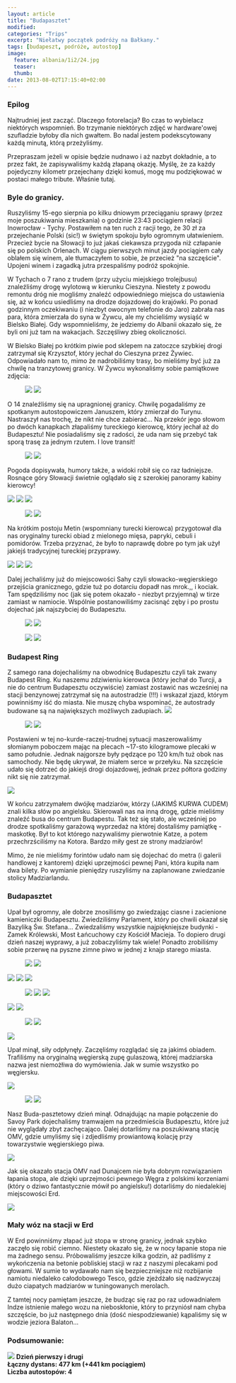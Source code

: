 ```yaml
---
layout: article
title: "Budapasztet"
modified:
categories: "Trips"
excerpt: "Niełatwy początek podróży na Bałkany."
tags: [budapeszt, podróże, autostop]
image:
  feature: albania/1i2/24.jpg
  teaser:
  thumb:
date: 2013-08-02T17:15:40+02:00
---
```

<div class="notice"><h3>Epilog</h3></div>
Najtrudniej jest zacząć. Dlaczego fotorelacja? Bo czas to wybielacz niektórych wspomnień. Bo trzymanie niektórych zdjęć w hardware'owej szufladzie byłoby dla nich gwałtem. Bo nadal jestem podekscytowany każdą minutą, którą przeżyliśmy.

Przepraszam jeżeli w opisie będzie nudnawo i aż nazbyt dokładnie, a to przez fakt, że zapisywaliśmy każdą złapaną okazję. Myślę, że za każdy pojedyczny kilometr przejechany dzięki komuś, mogę mu podziękować w postaci małego tribute. Właśnie tutaj.

<div class="notice"><h3>Byle do granicy.</h3></div>
Ruszyliśmy 15-ego sierpnia po kilku dniowym przeciąganiu sprawy (przez moje poszukiwania mieszkania) o godzinie 23:43 pociągiem relacji Inowrocław - Tychy. Postawiłem na ten ruch z racji tego, że 30 zł za przejechanie Polski (sic!) w świętym spokoju było ogromnym ułatwieniem. Przecież bycie na Słowacji to już jakaś ciekawsza przygoda niż człapanie się po polskich Orlenach. W ciągu pierwszych minut jazdy pociągiem cały oblałem się winem, ale tłumaczyłem to sobie, że przecież "na szczęście". Upojeni winem i zagadką jutra przespaliśmy podróż spokojnie.

W Tychach o 7 rano z trudem (przy użyciu miejskiego trolejbusu) znaleźliśmy drogę wylotową w kierunku Cieszyna. Niestety z powodu remontu dróg nie mogliśmy znaleźć odpowiedniego miejsca do ustawienia się, aż w końcu usiedliśmy na drodze dojazdowej do krajówki. Po ponad godzinnym oczekiwaniu (i niezbyt owocnym telefonie do Jaro) zabrała nas para, która zmierzała do syna w Żywcu, ale my chcieliśmy wysiąść w Bielsko Białej. Gdy wspomnieliśmy, że jedziemy do Albanii okazało się, że byli oni już tam na wakacjach. Szczęśliwy zbieg okoliczności.

W Bielsko Białej po krótkim piwie pod sklepem na zatoczce szybkiej drogi zatrzymał się Krzysztof, który jechał do Cieszyna przez Żywiec. Odpowiadało nam to, mimo że nadrobiliśmy trasy, bo mieliśmy być już za chwilę na tranzytowej granicy. W Żywcu wykonaliśmy sobie pamiątkowe zdjęcia:

<figure class="half">   
    <img src="http://nikodamn.github.io/images/albania/1i2/1.jpg">
    <img src="http://nikodamn.github.io/images/albania/1i2/2.jpg">
</figure>

O 14 znaleźliśmy się na upragnionej granicy. Chwilę pogadaliśmy ze spotkanym autostopowiczem Januszem, który zmierzał do Turynu. Nastraszył nas trochę, że nikt nie chce zabierać... Na przekór jego słowom po dwóch kanapkach złapaliśmy tureckiego kierowcę, który jechał aż do Budapesztu! Nie posiadaliśmy się z radości, że uda nam się przebyć tak sporą trasę za jednym rzutem. I love transit!

<figure class="half">   
    <img src="http://nikodamn.github.io/images/albania/1i2/3.jpg">
    <img src="http://nikodamn.github.io/images/albania/1i2/4.jpg">
</figure>

Pogoda dopisywała, humory także, a widoki robił się co raz ładniejsze. Rosnące góry Słowacji świetnie oglądało się z szerokiej panoramy kabiny kierowcy!

<img src="http://nikodamn.github.io/images/albania/1i2/5.jpg">

<img src="http://nikodamn.github.io/images/albania/1i2/7.jpg">

<img src="http://nikodamn.github.io/images/albania/1i2/8.jpg">

<figure class="half">   
    <img src="http://nikodamn.github.io/images/albania/1i2/9.jpg">
    <img src="http://nikodamn.github.io/images/albania/1i2/10.jpg">
</figure>

Na krótkim postoju Metin (wspomniany turecki kierowca) przygotował dla nas oryginalny turecki obiad z mielonego mięsa, papryki, cebuli i pomidorów. Trzeba przyznać, że było to naprawdę dobre po tym jak użył jakiejś tradycyjnej tureckiej przyprawy.

<img src="http://nikodamn.github.io/images/albania/1i2/11.jpg">

<img src="http://nikodamn.github.io/images/albania/1i2/12.jpg">

<img src="http://nikodamn.github.io/images/albania/1i2/13.jpg">

Dalej jechaliśmy już do miejscowości Sahy czyli słowacko-węgierskiego przejścia granicznego, gdzie tuż po dotarciu dopadł nas mrok.,, i kociak. Tam spędziliśmy noc (jak się potem okazało - niezbyt przyjemną) w tirze zamiast w namiocie. Wspólnie postanowiliśmy zacisnąć zęby i po prostu dojechać jak najszybciej do Budapesztu.

<figure class="half">   
    <img src="http://nikodamn.github.io/images/albania/1i2/14.jpg">
    <img src="http://nikodamn.github.io/images/albania/1i2/15.jpg">
</figure>

<figure class="half">   
    <img src="http://nikodamn.github.io/images/albania/1i2/16.jpg">
    <img src="http://nikodamn.github.io/images/albania/1i2/17.jpg">
</figure>

<div class="notice"><h3>Budapest Ring</h3></div>
Z samego rana dojechaliśmy na obwodnicę Budapesztu czyli tak zwany Budapest Ring. Ku naszemu zdziwieniu kierowca (który jechał do Turcji, a nie do centrum Budapesztu oczywiście) zamiast zostawić nas wcześniej na stacji benzynowej zatrzymał się na autostradzie (!!!) i wskazał zjazd, którym powinniśmy iść do miasta. Nie muszę chyba wspominać, że autostrady budowane są na największych możliwych zadupiach.

<img src="http://nikodamn.github.io/images/albania/1i2/18.jpg">

<figure class="half">   
    <img src="http://nikodamn.github.io/images/albania/1i2/19.jpg">
    <img src="http://nikodamn.github.io/images/albania/1i2/20.jpg">
</figure>

Postawieni w tej no-kurde-raczej-trudnej sytuacji maszerowaliśmy słomianym poboczem mając na plecach ~17-sto kilogramowe plecaki w samo południe. Jednak najgorsze były pędzące po 120 km/h tuż obok nas samochody. Nie będę ukrywał, że miałem serce w przełyku. Na szczęście udało się dotrzeć do jakiejś drogi dojazdowej, jednak przez półtora godziny nikt się nie zatrzymał.

<img src="http://nikodamn.github.io/images/albania/1i2/21.jpg">

W końcu zatrzymałem dwójkę madziarów, którzy (JAKIMŚ KURWA CUDEM) znali kilka słów po angielsku. Skierowali nas na inną drogę, gdzie mieliśmy znaleźć busa do centrum Budapestu. Tak też się stało, ale wcześniej po drodze spotkaliśmy garażową wyprzedaż na której dostaliśmy pamiątkę - maskotkę. Był to kot którego nazywaliśmy pierwotnie Katze, a potem przechrzściliśmy na Kotora. Bardzo miły gest ze strony madziarów!

Mimo, że nie mieliśmy forintów udało nam się dojechać do metra (i galerii handlowej z kantorem) dzięki uprzejmości pewnej Pani, która kupiła nam dwa bilety. Po wymianie pieniędzy ruszyliśmy na zaplanowane zwiedzanie stolicy Madziarlandu.

<div class="notice"><h3>Budapasztet</h3></div>

Upał był ogromny, ale dobrze znosiliśmy go zwiedzając ciasne i zacienione kamieniczki Budapesztu. Zwiedziliśmy Parlament, który po chwili okazał się Bazyliką Św. Stefana... Zwiedzaliśmy wszystkie najpiękniejsze budynki - Zamek Królewski, Most Łańcuchowy czy Kościół Macieja. To dopiero drugi dzień naszej wyprawy, a już zobaczyliśmy tak wiele! Ponadto zrobiliśmy sobie przerwę na pyszne zimne piwo w jednej z knajp starego miasta.

<figure class="half">   
    <img src="http://nikodamn.github.io/images/albania/1i2/22.jpg">
    <img src="http://nikodamn.github.io/images/albania/1i2/23.jpg">
</figure>

<img src="http://nikodamn.github.io/images/albania/1i2/24.jpg">

<img src="http://nikodamn.github.io/images/albania/1i2/25.jpg">

<img src="http://nikodamn.github.io/images/albania/1i2/27.jpg">

<figure class="third">   
    <img src="http://nikodamn.github.io/images/albania/1i2/26.jpg">
    <img src="http://nikodamn.github.io/images/albania/1i2/28.jpg">
    <img src="http://nikodamn.github.io/images/albania/1i2/29.jpg">
</figure>

<img src="http://nikodamn.github.io/images/albania/1i2/30.jpg">

<img src="http://nikodamn.github.io/images/albania/1i2/31.jpg">

<figure class="half">   
    <img src="http://nikodamn.github.io/images/albania/1i2/32.jpg">
    <img src="http://nikodamn.github.io/images/albania/1i2/33.jpg">
</figure>

<img src="http://nikodamn.github.io/images/albania/1i2/34.jpg">

Upał minął, siły odpłynęły. Zaczęliśmy rozglądać się za jakimś obiadem. Trafiliśmy na oryginalną węgierską zupę gulaszową, której madziarska nazwa jest niemożłiwa do wymówienia. Jak w sumie wszystko po węgiersku.

<img src="http://nikodamn.github.io/images/albania/1i2/35.jpg">

<figure class="half">   
    <img src="http://nikodamn.github.io/images/albania/1i2/36.jpg">
    <img src="http://nikodamn.github.io/images/albania/1i2/37.jpg">
</figure>

Nasz Buda-pasztetowy dzień minął. Odnajdując na mapie połączenie do Savoy Park dojechaliśmy tramwajem na przedmieścia Budapesztu, które już nie wyglądały zbyt zachęcająco. Dalej dotarliśmy na poszukiwaną stację OMV, gdzie umyliśmy się i zdjedliśmy prowiantową kolację przy towarzystwie węgierskiego piwa.

<img src="http://nikodamn.github.io/images/albania/1i2/38.jpg">

Jak się okazało stacja OMV nad Dunajcem nie była dobrym rozwiązaniem łapania stopa, ale dzięki uprzejmości pewnego Węgra z polskimi korzeniami (który o dziwo fantastycznie mówił po angielsku!) dotarliśmy do niedalekiej miejscowości Erd.

<img src="http://nikodamn.github.io/images/albania/1i2/39.jpg">

<div class="notice"><h3>Mały wóz na stacji w Erd</h3></div>

W Erd powinniśmy złapać już stopa w stronę granicy, jednak szybko zaczęło się robić ciemno. Niestety okazało się, że w nocy łapanie stopa nie ma żadnego sensu. Próbowaliśmy jeszcze kilka godzin, aż padliśmy z wykończenia na betonie pobliskiej stacji w raz z naszymi plecakami pod głowami. W sumie to wydawało nam się bezpieczniejsze niż rozbijanie namiotu niedaleko całodobowego Tesco, gdzie zjeżdżało się nadzwyczaj dużo ciapatych madziarów w tuningowanych merolach.

Z tamtej nocy pamiętam jeszcze, że budząc się raz po raz udowadniałem Indze istnienie małego wozu na nieboskłonie, który to przyniósł nam chyba szczęście, bo już następnego dnia (dość niespodziewanie) kąpaliśmy się w wodzie jeziora Balaton...



<div class="notice"><h3>
Podsumowanie:
</h3></div>
<img src="http://nikodamn.github.io/images/albania/1i2/podsumowanie.png">

<b>
Dzień pierwszy i drugi<br>
Łączny dystans: 477 km (+441 km pociągiem)<br>
Liczba autostopów: 4
</b>